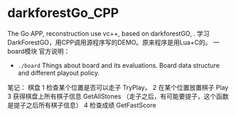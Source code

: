 # darkforestGo_CPP
The Go APP, reconstruction use vc++, based on darkforestGO, .
学习DarkForestGO，用CPP调用源程序写的DEMO。原来程序是用Lua+C的。
一 board模块 
官方说明：
* `./board`
Things about board and its evaluations. Board data structure and different playout policy.

笔记：
棋盘
1 检查某个位置是否可以走子 TryPlay。
2 在某个位置放置棋子       Play
3 获得棋盘上所有棋子信息   GetAllStones
  （走子之后，有可能要提子，这个函数是提子之后所有棋子信息）
4 检查成绩 GetFastScore
